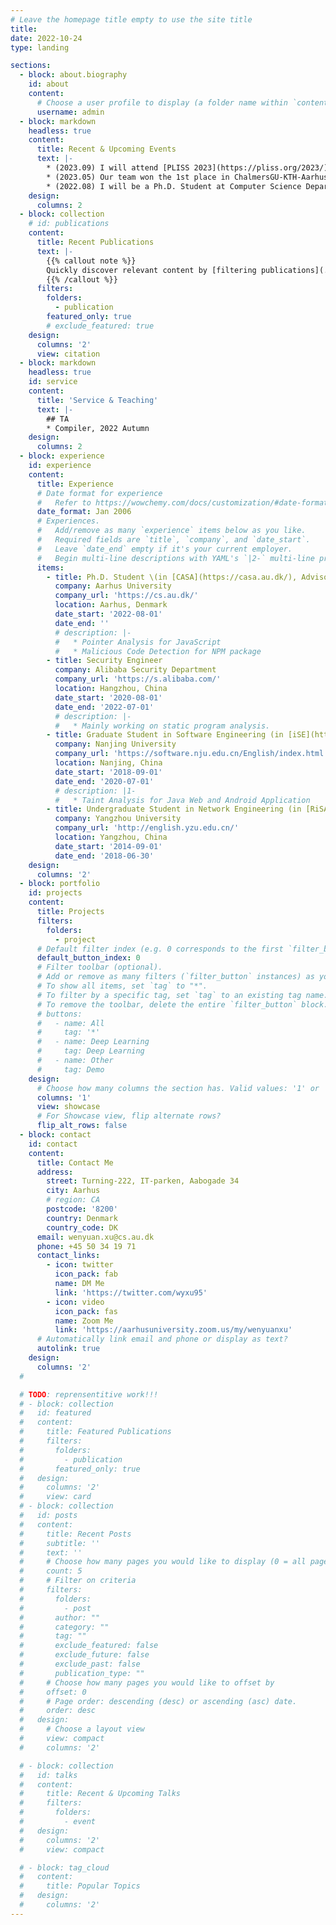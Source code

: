 ```yaml
---
# Leave the homepage title empty to use the site title
title:
date: 2022-10-24
type: landing

sections:
  - block: about.biography
    id: about
    content:
      # Choose a user profile to display (a folder name within `content/authors/`)
      username: admin
  - block: markdown
    headless: true
    content:
      title: Recent & Upcoming Events
      text: |-
        * (2023.09) I will attend [PLISS 2023](https://pliss.org/2023/) soon!
        * (2023.05) Our team won the 1st place in ChalmersGU-KTH-Aarhus CTF competition!
        * (2022.08) I will be a Ph.D. Student at Computer Science Department at Aarhus University!
    design:
      columns: 2
  - block: collection
    # id: publications
    content:
      title: Recent Publications
      text: |-
        {{% callout note %}}
        Quickly discover relevant content by [filtering publications](./publication/).
        {{% /callout %}}
      filters:
        folders:
          - publication
        featured_only: true
        # exclude_featured: true
    design:
      columns: '2'
      view: citation
  - block: markdown
    headless: true
    id: service
    content:
      title: 'Service & Teaching'
      text: |-
        ## TA
        * Compiler, 2022 Autumn 
    design:
      columns: 2
  - block: experience
    id: experience
    content:
      title: Experience
      # Date format for experience
      #   Refer to https://wowchemy.com/docs/customization/#date-format
      date_format: Jan 2006
      # Experiences.
      #   Add/remove as many `experience` items below as you like.
      #   Required fields are `title`, `company`, and `date_start`.
      #   Leave `date_end` empty if it's your current employer.
      #   Begin multi-line descriptions with YAML's `|2-` multi-line prefix.
      items:
        - title: Ph.D. Student \(in [CASA](https://casa.au.dk/), Advisor:&nbsp;[Anders Møller](https://cs.au.dk/~amoeller/)\)
          company: Aarhus University
          company_url: 'https://cs.au.dk/'
          location: Aarhus, Denmark
          date_start: '2022-08-01'
          date_end: ''
          # description: |-
          #   * Pointer Analysis for JavaScript
          #   * Malicious Code Detection for NPM package
        - title: Security Engineer
          company: Alibaba Security Department
          company_url: 'https://s.alibaba.com/'
          location: Hangzhou, China
          date_start: '2020-08-01'
          date_end: '2022-07-01'
          # description: |- 
          #   * Mainly working on static program analysis.
        - title: Graduate Student in Software Engineering (in [iSE](http://www.iselab.cn/) Lab, Leader:&nbsp;[Zhenyu Chen](http://www.iselab.cn/html/people/faculty/ZhenyuChen.html))
          company: Nanjing University
          company_url: 'https://software.nju.edu.cn/English/index.html'
          location: Nanjing, China 
          date_start: '2018-09-01'
          date_end: '2020-07-01'
          # description: |1-
          #   * Taint Analysis for Java Web and Android Application
        - title: Undergraduate Student in Network Engineering (in [RiSAME](https://risame.github.io/) Group, Leader:&nbsp;[Xiaobing Sun](https://risame.github.io/sun/index.html))
          company: Yangzhou University
          company_url: 'http://english.yzu.edu.cn/'
          location: Yangzhou, China 
          date_start: '2014-09-01'
          date_end: '2018-06-30'
    design:
      columns: '2'
  - block: portfolio
    id: projects
    content:
      title: Projects
      filters:
        folders:
          - project
      # Default filter index (e.g. 0 corresponds to the first `filter_button` instance below).
      default_button_index: 0
      # Filter toolbar (optional).
      # Add or remove as many filters (`filter_button` instances) as you like.
      # To show all items, set `tag` to "*".
      # To filter by a specific tag, set `tag` to an existing tag name.
      # To remove the toolbar, delete the entire `filter_button` block.
      # buttons:
      #   - name: All
      #     tag: '*'
      #   - name: Deep Learning
      #     tag: Deep Learning
      #   - name: Other
      #     tag: Demo
    design:
      # Choose how many columns the section has. Valid values: '1' or '2'.
      columns: '1'
      view: showcase
      # For Showcase view, flip alternate rows?
      flip_alt_rows: false
  - block: contact
    id: contact
    content:
      title: Contact Me
      address:
        street: Turning-222, IT-parken, Aabogade 34
        city: Aarhus
        # region: CA
        postcode: '8200'
        country: Denmark
        country_code: DK
      email: wenyuan.xu@cs.au.dk
      phone: +45 50 34 19 71
      contact_links:
        - icon: twitter
          icon_pack: fab
          name: DM Me
          link: 'https://twitter.com/wyxu95'
        - icon: video
          icon_pack: fas
          name: Zoom Me
          link: 'https://aarhusuniversity.zoom.us/my/wenyuanxu'
      # Automatically link email and phone or display as text?
      autolink: true
    design:
      columns: '2'
  #       

  # TODO: reprensentitive work!!!
  # - block: collection
  #   id: featured
  #   content:
  #     title: Featured Publications
  #     filters:
  #       folders:
  #         - publication
  #       featured_only: true
  #   design:
  #     columns: '2'
  #     view: card
  # - block: collection
  #   id: posts
  #   content:
  #     title: Recent Posts
  #     subtitle: ''
  #     text: ''
  #     # Choose how many pages you would like to display (0 = all pages)
  #     count: 5
  #     # Filter on criteria
  #     filters:
  #       folders:
  #         - post
  #       author: ""
  #       category: ""
  #       tag: ""
  #       exclude_featured: false
  #       exclude_future: false
  #       exclude_past: false
  #       publication_type: ""
  #     # Choose how many pages you would like to offset by
  #     offset: 0
  #     # Page order: descending (desc) or ascending (asc) date.
  #     order: desc
  #   design:
  #     # Choose a layout view
  #     view: compact
  #     columns: '2'

  # - block: collection
  #   id: talks
  #   content:
  #     title: Recent & Upcoming Talks
  #     filters:
  #       folders:
  #         - event
  #   design:
  #     columns: '2'
  #     view: compact

  # - block: tag_cloud
  #   content:
  #     title: Popular Topics
  #   design:
  #     columns: '2'
---
```

